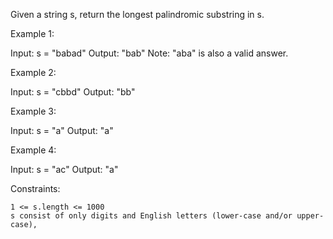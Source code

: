Given a string s, return the longest palindromic substring in s.

 

Example 1:

Input: s = "babad"
Output: "bab"
Note: "aba" is also a valid answer.

Example 2:

Input: s = "cbbd"
Output: "bb"

Example 3:

Input: s = "a"
Output: "a"

Example 4:

Input: s = "ac"
Output: "a"

 

Constraints:

    1 <= s.length <= 1000
    s consist of only digits and English letters (lower-case and/or upper-case),

